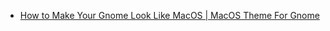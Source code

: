 

* [How to Make Your Gnome Look Like MacOS | MacOS Theme For Gnome](https://www.youtube.com/watch?v=l_j1ch8VCW8)
